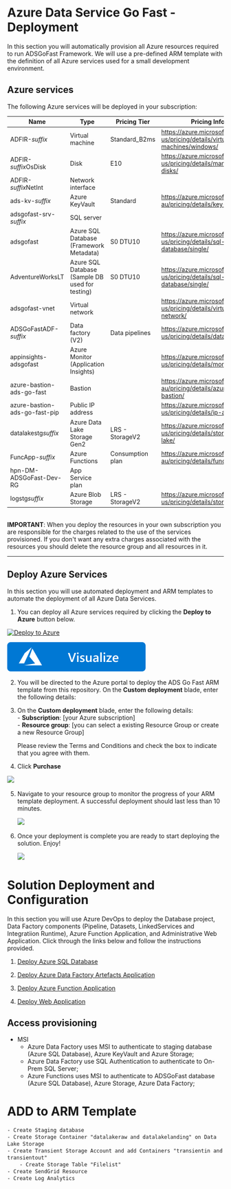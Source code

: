 # Azure Data Service Go Fast - Deployment

In this section you will automatically provision all Azure resources required to run ADSGoFast Framework. We will use a pre-defined ARM template with the definition of all Azure services used for a small development environment.

## Azure services

The following Azure services will be deployed in your subscription:

Name                        | Type | Pricing Tier | Pricing Info |
----------------------------|------|--------------|--------------|
ADFIR-*suffix*	                | Virtual machine | Standard_B2ms | https://azure.microsoft.com/en-us/pricing/details/virtual-machines/windows/
ADFIR-*suffix*OsDisk            | Disk | E10 | https://azure.microsoft.com/en-us/pricing/details/managed-disks/
ADFIR-*suffix*NetInt            | Network interface ||
ads-kv-*suffix*                 | Azure KeyVault| Standard | https://azure.microsoft.com/en-au/pricing/details/key-vault/
adsgofast-srv-*suffix*          | SQL server || 
adsgofast                       | Azure SQL Database (Framework Metadata) | S0 DTU10 | https://azure.microsoft.com/en-us/pricing/details/sql-database/single/
AdventureWorksLT                | Azure SQL Database (Sample DB used for testing) | S0 DTU10 | https://azure.microsoft.com/en-us/pricing/details/sql-database/single/
adsgofast-vnet                  | Virtual network || https://azure.microsoft.com/en-us/pricing/details/virtual-network/
ADSGoFastADF-*suffix*           | Data factory (V2) | Data pipelines | https://azure.microsoft.com/en-us/pricing/details/data-factory/
appinsights-adsgofast           | Azure Monitor (Application Insights) || https://azure.microsoft.com/en-us/pricing/details/monitor/
azure-bastion-ads-go-fast       | Bastion | | https://azure.microsoft.com/en-au/pricing/details/azure-bastion/
azure-bastion-ads-go-fast-pip   | Public IP address || https://azure.microsoft.com/en-us/pricing/details/ip-addresses/
datalakestg*suffix*             | Azure Data Lake Storage Gen2 | LRS - StorageV2 | https://azure.microsoft.com/en-us/pricing/details/storage/data-lake/
FuncApp-*suffix*                | Azure Functions | Consumption plan | https://azure.microsoft.com/en-au/pricing/details/functions/
hpn-DM-ADSGoFast-Dev-RG         | App Service plan ||
logstg*suffix*                  | Azure Blob Storage | LRS - StorageV2 | https://azure.microsoft.com/en-us/pricing/details/storage/blobs/

<br>**IMPORTANT**: When you deploy the resources in your own subscription you are responsible for the charges related to the use of the services provisioned. If you don't want any extra charges associated with the resources you should delete the resource group and all resources in it.


--------------------------------------
## Deploy Azure Services
In this section you will use automated deployment and ARM templates to automate the deployment of all Azure Data Services.

1. You can deploy all Azure services required by clicking the **Deploy to Azure** button below. 

[![Deploy to Azure](https://aka.ms/deploytoazurebutton)](https://portal.azure.com/#create/Microsoft.Template/uri/https%3A%2F%2Fraw.githubusercontent.com%2Fmicrosoft%2Fazure-data-services-go-fast-codebase%2Fmain%2FDeploy%2Fazuredeploy.json)

[![Visualize](https://raw.githubusercontent.com/Azure/azure-quickstart-templates/master/1-CONTRIBUTION-GUIDE/images/visualizebutton.svg?sanitize=true)](http://armviz.io/#/?load=https%3A%2F%2Fraw.githubusercontent.com%2Fmicrosoft%2Fazure-data-services-go-fast-codebase%2Fmain%2FDeploy%2Fazuredeploy.json)

2. You will be directed to the Azure portal to deploy the ADS Go Fast ARM template from this repository. On the **Custom deployment** blade, enter the following details:


3. On the **Custom deployment** blade, enter the following details:
    <br>- **Subscription**: [your Azure subscription]
    <br>- **Resource group**: [you can select a existing Resource Group or create a new Resource Group]

    Please review the Terms and Conditions and check the box to indicate that you agree with them.

4. Click **Purchase**

![](../deploy/Media/Lab0-Image10.png)

5. Navigate to your resource group to monitor the progress of your ARM template deployment. A successful deployment should last less than 10 minutes.

    ![](../deploy/Media/Lab0-Image11.png)

5. Once your deployment is complete you are ready to start deploying the solution. Enjoy!

    ![](../deploy/Media/Lab0-Image09.png)


# Solution Deployment and Configuration
In this section you will use Azure DevOps to deploy the Database project, Data Factory components (Pipeline, Datasets, LinkedServices and Integratiion Runtime), Azure Function Application, and Administrative Web Application. Click through the links below and follow the instructions provided.


1. [Deploy Azure SQL Database](./overview-deployment-azuresql.md)

1. [Deploy Azure Data Factory Artefacts Application](./overview-deployment-adf.md)

1. [Deploy Azure Function Application](./overview-deployment-funcapp.md)

1. [Deploy Web Application](./overview-deployment-webapp.md)


## Access provisioning

- MSI 
    - Azure Data Factory uses MSI to authenticate to staging database (Azure SQL Database), Azure KeyVault and Azure Storage;
    - Azure Data Factory use SQL Authentication to authenticate to On-Prem SQL Server;
    - Azure Functions uses MSI to authenticate to ADSGoFast database (Azure SQL Database), Azure Storage, Azure Data Factory;

# ADD to ARM Template
    - Create Staging database
    - Create Storage Container "datalakeraw and datalakelanding" on Data Lake Storage
    - Create Transient Storage Account and add Containers "transientin and transientout"
        - Create Storage Table "Filelist"
    - Create SendGrid Resource
    - Create Log Analytics





